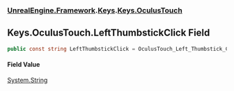 ### [UnrealEngine.Framework](./UnrealEngine-Framework.md 'UnrealEngine.Framework').[Keys](./Keys.md 'UnrealEngine.Framework.Keys').[Keys.OculusTouch](./Keys-OculusTouch.md 'UnrealEngine.Framework.Keys.OculusTouch')
## Keys.OculusTouch.LeftThumbstickClick Field
  
```csharp
public const string LeftThumbstickClick = OculusTouch_Left_Thumbstick_Click;
```
#### Field Value
[System.String](https://docs.microsoft.com/en-us/dotnet/api/System.String 'System.String')  
